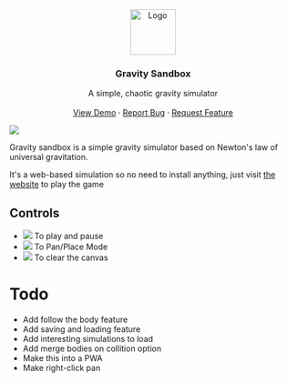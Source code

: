<div align="center">
  <a href="https://gravity-sandbox.netlify.app/">
    <img src="screenshots/logo.png" alt="Logo" width="80" height="80">
  </a>

  <h3 align="center">Gravity Sandbox</h3>

  <p align="center">
    A simple, chaotic gravity simulator
    <br />
    <br />
    <a href="https://gravity-sandbox.netlify.app/">View Demo</a>
    ·
    <a href="https://github.com/siddharthroy12/gravity-sandbox/issues">Report Bug</a>
    ·
    <a href="https://github.com/siddharthroy12/gravity-sandbox/issues">Request Feature</a>
  </p>
</div>


![](./screenshots/screenshot1.png)

Gravity sandbox is a simple gravity simulator based on Newton's law of universal gravitation.

It's a web-based simulation so no need to install anything, just visit [the website](https://gravity-sandbox.netlify.app/) to play the game


## Controls

- ![](./screenshots/play-pause-btn.png) To play and pause
- ![](./screenshots/pan-place-btn.png) To Pan/Place Mode
- ![](./screenshots/clear-btn.png) To clear the canvas

# Todo

- Add follow the body feature
- Add saving and loading feature
- Add interesting simulations to load
- Add merge bodies on collition option
- Make this into a PWA
- Make right-click pan
